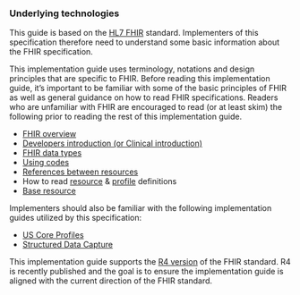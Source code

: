 ###  Underlying technologies
This guide is based on the [HL7 FHIR](http://www.hl7.org/implement/standards/product_brief.cfm?product_id=491) standard. Implementers of this specification therefore need to understand some basic information about the FHIR specification.


This implementation guide uses terminology, notations and design principles that are specific to FHIR. Before reading this implementation guide, it’s important to be familiar with some of the basic principles of FHIR as well as general guidance on how to read FHIR specifications. Readers who are unfamiliar with FHIR are encouraged to read (or at least skim) the following prior to reading the rest of this implementation guide.

* 	[FHIR overview](http://www.hl7.org/fhir/overview.html)
* 	[Developers introduction (or Clinical introduction)](http://www.hl7.org/fhir/overview-dev.html)
* 	[FHIR data types](http://www.hl7.org/fhir/datatypes.html)
* 	[Using codes](http://www.hl7.org/fhir/codesystem.html)
* 	[References between resources](http://www.hl7.org/fhir/references.html)
* 	How to read [resource](http://www.hl7.org/fhir/resourcelist.html) & [profile](http://www.hl7.org/fhir/profiling.html) definitions
* 	[Base resource](http://www.hl7.org/fhir/STU3/resource.html)

Implementers should also be familiar with the following implementation guides utilized by this specification:

* [US Core Profiles](http://hl7.org/fhir/us/core/STU3.1.1/index.html)
* [Structured Data Capture](http://hl7.org/fhir/us/sdc/) 

This implementation guide supports the [R4 version](http://hl7.org/fhir/) of the FHIR standard. R4 is recently published and the goal is to ensure the implementation guide is aligned with the current direction of the FHIR standard.

